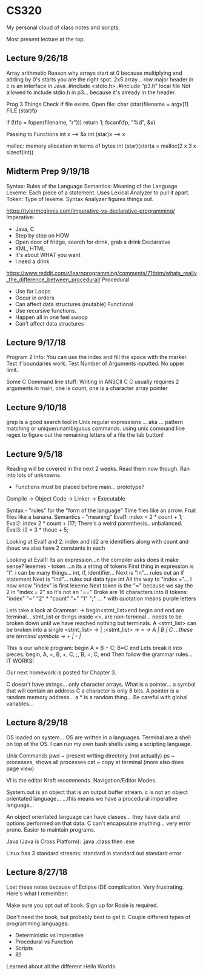 # CS320
My personal cloud of class notes and scripts.

Most present lecture at the top.

## Lecture 9/26/18
Array arithmetic
Reason why arrays start at 0 because multiplying and adding by 0's starts you are the right spot.
2x5 array... row major
header in c is an interface in Java
.#include <stdio.h>
.#include "p3.h" local file
Not allowed to include stdio.h in p3... because it's already in the header.

Prog 3 Things
Check if file exists.
Open file:
char (star)filename = argv[1]
FILE (star)fp

if (!(fp = fopen(filename, "r")))
  return 1;
fscanf(fp, "%d", &x)

Passing to Functions
int x --> &x
int (star)x --> x

malloc:
memory allocation
in terms of bytes
int (star)(star)a = malloc(2 x 3 x sizeof(int))

## Midterm Prep 9/19/18
Syntax: Rules of the Language
Semantics: Meaning of the Language
Lexeme: Each piece of a statement. Uses Lexical Analyzer to pull it apart.
Token: Type of lexeme. Syntax Analyzer figures things out.

https://tylermcginnis.com/imperative-vs-declarative-programming/
Imperative:
- Java, C
- Step by step on HOW
- Open door of fridge, search for drink, grab a drink
Declarative
- XML, HTML
- It's about WHAT you want
- I need a drink

https://www.reddit.com/r/learnprogramming/comments/71tbtm/whats_really_the_difference_between_procedural/
Procedural
- Use for Loops
- Occur in orders
- Can affect data structures (mutable)
Functional
- Use recursive functions.
- Happen all in one feel swoop
- Can't affect data structures

## Lecture 9/17/18
Program 2 Info:
You can use the index and fill the space with the marker.
Test if boundaries work.
Test Number of Arguments inputted.
No upper limit.

Some C Command line stuff:
Writing in ANSCII C
C usually requires 2 arguments in main, one is count, one is a character array pointer

## Lecture 9/10/18
grep is a good search tool in Unix
regular expressions ... aka ... pattern matching or unique/unambiguous commands.
using unix command line regex to figure out the remaining letters of a file
the tab button!

## Lecture 9/5/18
Reading will be covered in the next 2 weeks. Read them now though.
Ran into lots of unknowns.
- Functions must be placed before main... prototype?

Compile -> Object Code -> Linker -> Executable

Syntax - "rules" for the "form of the language"
Time flies like an arrow.
Fruit flies like a banana.
Semantics - "meaning"
Eval1: index = 2 * count + 1;
Eval2: index 2 * count + (17; There's a weird parenthesis.. unbalanced.
Eval3: i2 = 3 * thouc + 5;

Looking at Eval1 and 2:
index and id2 are identifiers along with count and thouc
we also have 2 constants in each

Looking at Eval1:
Its an expression...n the compiler asks does it make sense?
lexemes - token ...n its a string of tokens
First thing in expression is "i".
i can be many things... int, if, identifier...
Next is "in"... rules out an if statement
Next is "ind"... rules out data type int
All the way to "index ="... I now know "index" is first lexeme
Next token is the "=" because we say the 2 in "index = 2" so it's not an "=="
Broke are 16 characters into 8 tokens:
"index" "=" "2" * "count" "+" "1" ";" ... * with quotation means purple letters

Lets take a look  at Grammar:
<program> -> begin<stmt_list>end
begin and end are terminal... stmt_list or things inside <>, are non-terminal... needs to be broken down until we have reached nothing but terminals.
A <stmt_list> can be broken into a single
<stmt_list> -> <stmt> | <stmt>;<stmt_list>
<stmt> -> <var> = <expression>
<var> -> A | B | C ...these are terminal symbols
<expression> -> <var> + <var> | <var> - <var> | <var>

This is our whole program:
begin A = B + C; B=C end
Lets break it into pieces.
begin, A, =, B, +, C, ;, B, =, C, end
Then follow the grammar rules... IT WORKS!

Our next homework is posted for Chapter 3.

C doesn't have strings... only character arrays.
What is a pointer... a symbol that will contain an address
C a character is only 8 bits.
A pointer is a random memory address... a * is a random thing...
Be careful with global variables...

## Lecture 8/29/18
OS loaded on system...
OS are written in a languages.
Terminal are a shell on top of the OS.
I can run my own bash shells using a scripting language.

Unix Commands
pwd ~ present writing directory (not actually)
ps ~ processes, shows all processes
cat ~ copy at terminal (more also does page view)

VI is the editor Kraft recommends.
Navigation/Editor Modes.

System.out is an object that is an output buffer stream.
c is not an object orientated language...
...this means we have a procedural imperative language...

An object orientated language can have classes... they have data and options performed on that data.
C can't encapsulate anything... very error prone.
Easier to maintain programs.

Java (Java is Cross Platform):
.java
.class
then .exe

Linux has 3 standard streams:
standard in
standard out
standard error

## Lecture 8/27/18
Lost these notes because of Eclipse IDE complication. Very frustrating.
Here's what I remember:

Make sure you opt out of book.
Sign up for Rosie is required.

Don't need the book, but probably best to get it.
Couple different types of programming languages:
- Deterministic vs Imperative
- Procedural vs Function
- Scripts
- R?

Learned about all the different Hello Worlds
